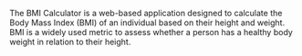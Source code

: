The BMI Calculator is a web-based application designed to calculate the Body Mass Index (BMI) of an individual based on their height and weight. BMI is a widely used metric to assess whether a person has a healthy body weight in relation to their height.
